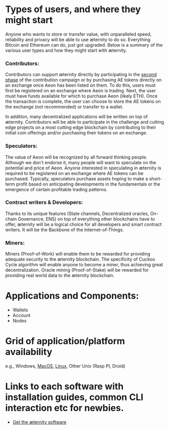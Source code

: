 # Types of users, and where they might start

Anyone who wants to store or transfer value, with unparalleled speed, reliability and privacy will be able to use æternity to do so. Everything Bitcoin and Ethereum can do, just got upgraded. Below is a summary of the various user types and how they might start with æternity.

### Contributors:

Contributors can support æternity directly by participating in the [second phase](https://wallet.aeternity.com/) of the contribution campaign or by purchasing AE tokens directly on an exchange once Aeon has been listed on them. To do this, users must first be registered on an exchange where Aeon is trading. Next, the user must have funds available for which to purchase Aeon (likely ETH). Once the transaction is complete, the user can choose to store the AE tokens on the exchange (not recommended) or transfer to a wallet.

In addition, many decentralized applications will be written on top of æternity. Contributors will be able to participate in the challenge and cutting edge projects on a most cutting edge blockchain by contributing to their initial coin offerings and/or purchasing their tokens on an exchange. 

### Speculators:

The value of Aeon will be recognized by all forward thinking people. Although we don't endorse it, many people will want to speculate on the potential and price of Aeon. Anyone interested in speculating in æternity is required to be registered on an exchange where AE tokens can be purchased. Typically, speculators purchase assets hoping to make a short-term profit based on anticipating developments in the fundamentals or the emergence of certain profitable trading patterns.
 
### Contract writers & Developers:

Thanks to its unique features (State channels, Decentralized oracles, On-chain Governance, ENS) on top of everything other blockchains have to offer, æternity will be a logical choice for all developers and smart contract writers. It will be the Backbone of the Internet-of-Things.

### Miners:

Miners (Proof-of-Work) will enable them to be rewarded for providing adequate security to the æternity blockchain. The specificity of Cuckoo Cycle algorithm will enable anyone to become a miner, thus achieving great decentralization. Oracle mining (Proof-of-Stake) will be rewarded for providing real world data to the æternity blockchain.


# Applications and Components: 
* Wallets
* Account
* Nodes 

# Grid of application/platform availability
e.g., Windows, [MacOS](Troubleshooting#for-mac), [Linux](Troubleshooting#for-ubuntu), Other Unix (Rasp PI, Droid)
# Links to each software with installation guides, common CLI interaction etc for newbies.
* [Get the æternity software](Troubleshooting#building-from-source)